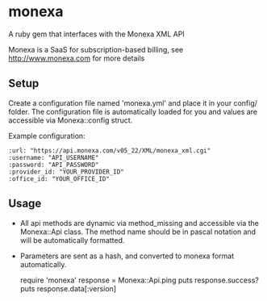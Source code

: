 monexa
======

A ruby gem that interfaces with the Monexa XML API

Monexa is a SaaS for subscription-based billing, see http://www.monexa.com for more details

Setup
-----
Create a configuration file named 'monexa.yml' and place it in your config/ folder.
The configuration file is automatically loaded for you and values are accessible via Monexa::config struct.

Example configuration:

	:url: "https://api.monexa.com/v05_22/XML/monexa_xml.cgi"
	:username: "API_USERNAME"
	:password: "API_PASSWORD"
	:provider_id: "YOUR_PROVIDER_ID"
	:office_id: "YOUR_OFFICE_ID"

Usage
---

- All api methods are dynamic via method_missing and accessible via the Monexa::Api class. The method name should be in pascal notation and will be automatically formatted.
- Parameters are sent as a hash, and converted to monexa format automatically.


	require 'monexa'
	response = Monexa::Api.ping
	puts response.success?
	puts response.data[:version]
